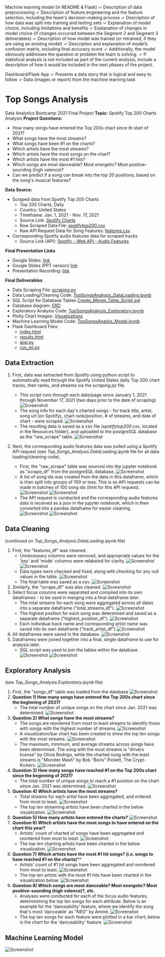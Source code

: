 Machine learning model (in README & Flask)
✓ Description of data preprocessing 
✓ Description of feature engineering and the feature selection, including the team's decision-making process 
✓ Description of how data was split into training and testing sets 
✓ Explanation of model choice, including limitations and benefits 
✓ Explanation of changes in model choice (if changes occurred between the Segment 2 and Segment 3 deliverables) 
✓ Description of how model was trained (or retrained, if they are using an existing model) 
✓ Description and explanation of model’s confusion matrix, including final accuracy score
✓ Additionally, the model obviously addresses the question or problem the team is solving.
✓ If statistical analysis is not included as part of the current analysis, include a description of how it would be included in the next phases of the project.

Dashboard/Flask App
✓ Presents a data story that is logical and easy to follow
✓ Data (images or report) from the machine learning task



# Top Songs Analysis
Data Analytics Bootcamp 2021 Final Project
**Topic:** Spotify Top 200 Charts Analysis 
**Project Questions:**
- How many songs have entered the Top 200s chart since th start of 2021?
- What songs have the most streams?
- What songs have been #1 on the charts? 
- Which artists have the most streams?
- Which artists have the most songs on the chart?
- Which artists have the most #1 hits?
- Which songs are most danceable? Most energetic? Most positive-sounding (high valence)? 
- Can we predict if a song can break into the top 20 positions, based on the song's musical features?

**Data Source:** 
- Scraped data from Spotify Top 200 Charts
  - Top 200 Charts, Daily
  - Country: United States
  - Timeframe: Jan. 1, 2021 - Nov. 17, 2021
  - Source Link: [Spotify Charts](https://spotifycharts.com/regional/us/daily/)
  - Raw Scraped Data File: [spotifytop200.csv](https://github.com/aseo67/Top_Songs_Analysis/blob/main/Resources/spotifytop200.csv)
  - Raw API Request Data for Song Features: [features.csv](https://github.com/aseo67/Top_Songs_Analysis/blob/main/Resources/features.csv)
- Corresponding Spotify audio features data for scraped tracks
  - Source Link (API): [Spotify - Web API - Audio Features](https://developer.spotify.com/discover/)

**Final Presentation Links**
- Google Slides: [link](https://docs.google.com/presentation/d/1-EKrs4luwS2UCQAzGb-Srn8esqcOBt605LFtJNwqsL4/edit?usp=sharing)
- Google Slides (PPT version) [link]()
- Presentation Recording: [link]()

**Final Deliverables**
- Data Scraping File: [scraping.py](https://github.com/aseo67/Top_Songs_Analysis/blob/main/scraping.py)
- Data Loading/Cleaning Code: [TopSongsAnalysis_DataLoading.ipynb](https://github.com/aseo67/Top_Songs_Analysis/blob/main/TopSongsAnalysis_DataLoading.ipynb)
- SQL Script for Database Tables [Create_Merge_Table_Script.sql](https://github.com/aseo67/Top_Songs_Analysis/blob/main/Create_Merge_Table_Script.sql)
- Database diagram: [ERD](https://github.com/aseo67/Top_Songs_Analysis/blob/main/ERD/QuickDBD-export.png)
- Exploratory Analysis Code: [TopSongsAnalysis_Exploratory.ipynb](https://github.com/aseo67/Top_Songs_Analysis/blob/main/TopSongsAnalysis_Exploratory.ipynb)
- Plotly Chart Images: [Visualizations](https://github.com/aseo67/Top_Songs_Analysis/tree/main/Visualizations)
- Machine Learning Model Code: [TopSongsAnalsis_Model.ipynb](https://github.com/aseo67/Top_Songs_Analysis/blob/main/TopSongsAnalysis_Model.ipynb)
- Flask Dashboard Files:
  - [index.html](https://github.com/aseo67/Top_Songs_Analysis/blob/main/templates/index.html)
  - [results.html](https://github.com/aseo67/Top_Songs_Analysis/blob/main/templates/results.html)
  - [app.py](https://github.com/aseo67/Top_Songs_Analysis/blob/main/app.py)
  - [run_ml.py](https://github.com/aseo67/Top_Songs_Analysis/blob/main/run_ml.py)

## Data Extraction
1. First, data was extracted from Spotify using python script to automatically read through the Spotify United States daily Top 200 chart tracks, their ranks, and streams via the _scraping.py_ file. 
    - This script runs through each date/page since January 1, 2021 through November 17, 2021 (two days prior to the date of scraping). 
    ![Screenshot](https://github.com/aseo67/Top_Songs_Analysis/blob/main/Screenshots/1_DataExtract_ListDatesToScrape.png)
    - The song info for each day's charted songs - for track title, artist, song url (on Spotify), chart rank/position, # of streams, and date of chart - were scraped. 
    ![Screenshot](https://github.com/aseo67/Top_Songs_Analysis/blob/main/Screenshots/1_DataExtract_ScrapeFunction.png)
    - The resulting data is saved as a csv file (_spotifytop200.csv_, located in the Resources folder), and uploaded to the postgreSQL database as the "raw_scrape" table. 
    ![Screenshot](https://github.com/aseo67/Top_Songs_Analysis/blob/main/Screenshots/1_DataExtract_RawScrapeConvertSaveUpload.png)

2. Next, the corresponding audio features data was pulled using a Spotify API request (see _Top_Songs_Analysis.DataLoading.ipynb_ file for all data loading/cleaning code).
    - First, the "raw_scrape" table was sourced into the jupyter notebook as "scrape_df" from the postgreSQL database. 
    ![Screenshot](https://github.com/aseo67/Top_Songs_Analysis/blob/main/Screenshots/1_DataExtract_RawScrapeAsPandasDf.png)
    - A list of song ids was created from the data in this dataframe, which is then split into groups of 100 or less. This is so API requests can be made in batches of 100 song ids (limit for this API request).
    ![Screenshot](https://github.com/aseo67/Top_Songs_Analysis/blob/main/Screenshots/1_DataExtract_ListSongIDsForAPI.png)
    ![Screenshot](https://github.com/aseo67/Top_Songs_Analysis/blob/main/Screenshots/1_DataExtract_BatchSongIDs.png)
    - The API request is conducted and the corresponding audio features data is received as a json in the jupyter notebook, which is then converted into a pandas dataframe for easier cleaning. 
    ![Screenshot](https://github.com/aseo67/Top_Songs_Analysis/blob/main/Screenshots/1_DataExtract_AudioFeatAPI.png)
    ![Screenshot](https://github.com/aseo67/Top_Songs_Analysis/blob/main/Screenshots/1_DataExtract_APIReqToPandasDf.png)
    
## Data Cleaning
(continued on _Top_Songs_Analysis.DataLoading.ipynb_ file)
1. First, the "features_df" was cleaned.
    - Unnecessary columns were removed, and appropriate values for the 'key' and 'mode' columns were relabeled for clarity. 
    ![Screenshot](https://github.com/aseo67/Top_Songs_Analysis/blob/main/Screenshots/2_DataClean_FeaturesDfDropCol.png)
    ![Screenshot](https://github.com/aseo67/Top_Songs_Analysis/blob/main/Screenshots/2_DataClean_FeaturesReplaceVal.png)
    - Data types were checked and fixed, along with checking for any null values in the table.
    ![Screenshot](https://github.com/aseo67/Top_Songs_Analysis/blob/main/Screenshots/2_DataClean_FeaturesCheckDataTypeAndNulls.png)
    - The final table was saved as a csv.
    ![Screenshot](https://github.com/aseo67/Top_Songs_Analysis/blob/main/Screenshots/2_DataClean_SaveFeaturesDfCSV.png)
2. Similarly, the "scrape_df" was also cleaned. 
    ![Screenshot](https://github.com/aseo67/Top_Songs_Analysis/blob/main/Screenshots/2_DataClean_ScrapeDfClean.png)
3. Select focus columns were separated and compiled into its own dataframes - to be used in merging into a final dataframe later. 
    - The total streams for each song were aggregated across all dates into a separate dataframe ("total_streams_df"). 
    ![Screenshot](https://github.com/aseo67/Top_Songs_Analysis/blob/main/Screenshots/2_DataClean_TotalStreamsDf.png)
    - The highest position for each song was determined and saved as a separate dataframe ("highest_position_df").
    ![Screenshot](https://github.com/aseo67/Top_Songs_Analysis/blob/main/Screenshots/2_DataClean_HighestPositionDf.png)
    - Each individual track name and corresponding artist name was saved into its own dataframe ("track_artist_df")
    ![Screenshot](https://github.com/aseo67/Top_Songs_Analysis/blob/main/Screenshots/2_DataClean_TrackArtistDf.png)
4. All dataframes were saved in the database. 
    ![Screenshot](https://github.com/aseo67/Top_Songs_Analysis/blob/main/Screenshots/2_DataClean_UploadToDatabase.png)
6. Dataframes were joined together into a final, single dataframe to use for analysis later. 
    - SQL script was used to join the tables within the database.
    ![Screenshot](https://github.com/aseo67/Top_Songs_Analysis/blob/main/Screenshots/2_DataClean_MergeTables_SQL.png)
    ![Screenshot](https://github.com/aseo67/Top_Songs_Analysis/blob/main/Screenshots/2_DataClean_FinalMergedTable.png)

## Exploratory Analysis
(see _Top_Songs_Analysis.Exploratory.ipynb_ file)
1. First, the "songs_df" table was loaded from the database
    ![Screenshot](https://github.com/aseo67/Top_Songs_Analysis/blob/main/Screenshots/3_DataAnalysis_LoadSongDf.png)
2. **Question 1) How many songs have entered the Top 200s chart since the beginning of 2021?**
    - The total number of unique songs on the chart since Jan. 2021 was determined.
    ![Screenshot](https://github.com/aseo67/Top_Songs_Analysis/blob/main/Screenshots/3_DataAnalysis_NumOfSongs.png)
3. **Question 2) What songs have the most streams?**
    - The songs are reordered from most to least streams to identify those with songs with the highest number of streams. 
    ![Screenshot](https://github.com/aseo67/Top_Songs_Analysis/blob/main/Screenshots/3_DataAnalysis_TopStreamingSongs.png)
    - A visualization/bar chart has been created to show the top ten songs with the most streams. 
    ![Screenshot](https://github.com/aseo67/Top_Songs_Analysis/blob/main/Screenshots/3_DataAnalysis_TopTenStreamingSongs.png)
    - The maximum, minimum, and average streams across songs have been determined. The song with the most streams is "drivers license" by Olivia Rodrigo, while the charted song with the least streams is "Monster Mash" by Bob "Boris" Pickett, The Crypt-Kickers.
    ![Screenshot](https://github.com/aseo67/Top_Songs_Analysis/blob/main/Screenshots/3_DataAnalysis_SummaryStatsForTopSongs.png)
4. **Question 3) How many songs have reached #1 on the Top 200s chart since the beginning of 2021?**
    - The total number of unique songs to reach a #1 position on the chart since Jan. 2021 was determined.
    ![Screenshot](https://github.com/aseo67/Top_Songs_Analysis/blob/main/Screenshots/3_DataAnalysis_NumberOneSongs.png)
5. **Question 4) Which artists have the most streams?**
    - Total streams for each artist have been aggregated, and ordered from most to least. 
    ![Screenshot](https://github.com/aseo67/Top_Songs_Analysis/blob/main/Screenshots/3_DataAnalysis_TopStreamArtists.png)
    - The top ten streaming artists have been charted in the below visualization. 
    ![Screenshot](https://github.com/aseo67/Top_Songs_Analysis/blob/main/Screenshots/3_DataAnalysis_TopTenStreamArtists.png)
6. **Question 5) How many artists have entered the charts?**
    ![Screenshot](https://github.com/aseo67/Top_Songs_Analysis/blob/main/Screenshots/3_DataAnalysis_TotalChartingArtists.png)
7. **Question 6) Which artists have the most songs to have entered on the chart this year?**
    - Artists' count of charted of songs have been aggregated and reordered from most to least. 
    ![Screenshot](https://github.com/aseo67/Top_Songs_Analysis/blob/main/Screenshots/3_DataAnalysis_TopChartingArtists.png)
    - The top ten charting artists have been charted in the below visualization. 
    ![Screenshot](https://github.com/aseo67/Top_Songs_Analysis/blob/main/Screenshots/3_DataAnalysis_TopTenChartingArtists.png)
8. **Question 7) Which artists have the most #1 hit songs? (i.e. songs to have reached #1 on the charts)****
    - Artists' count of #1 hit songs have been aggregated and reordered from most to least. 
    ![Screenshot](https://github.com/aseo67/Top_Songs_Analysis/blob/main/Screenshots/3_DataAnalysis_TopHitsArtists.png)
    - The top ten artists with the most #1 hits have been charted in the visualization below. 
    ![Screenshot](https://github.com/aseo67/Top_Songs_Analysis/blob/main/Screenshots/3_DataAnalysis_TopTenHitsArtists.png)
9. **Question 8) Which songs are most danceable? Most energetic? Most positive-sounding (high valence)?, etc.**
    - Analyses were conducted for each of the focus audio features, determinining the top ten songs for each attribute. Below is an example for the 'danceability' feature, where we identify the song that's most 'danceable' as "NEO" by Aminé. 
    ![Screenshot](https://github.com/aseo67/Top_Songs_Analysis/blob/main/Screenshots/3_DataAnalysis_AudioFeatTable.png)
    - The top ten songs for each feature were plotted in a bar chart; below is the chart for the 'danceability' feature. 
    ![Screenshot](https://github.com/aseo67/Top_Songs_Analysis/blob/main/Screenshots/3_DataAnalysis_AudioFeatChart.png)

## Machine Learning Model

![Screenshot]()
